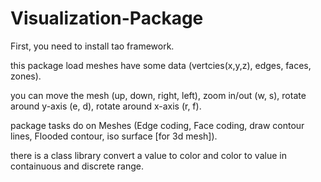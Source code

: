 # Visualization-Package

 First, you need to install tao framework.
 
 this package load meshes have some data (vertcies(x,y,z), edges, faces, zones).
  
 you can move the mesh (up, down, right, left), zoom in/out (w, s), rotate around y-axis (e, d), rotate around x-axis (r, f).

 package tasks do on Meshes (Edge coding, Face coding, draw contour lines, Flooded contour, iso surface [for 3d mesh]).
 
 there is a class library convert a value to color and color to value in containuous and discrete range.
